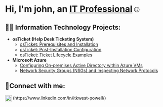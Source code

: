 <h1>Hi, I'm john, an <a href="https://linkedin.com/in/itkwest-powell">IT Professional</a>☺</h1>

<h2>👨‍💻 Information Technology Projects:</h2>

- <b>osTicket (Help Desk Ticketing System)</b>
  - [osTicket: Prerequisites and Installation](https://github.com/ITKwest/osticket-prereqs)
  - [osTicket: Post-Installation Configuration](https://github.com/ITKwest/post-install-config)
  - [osTicket: Ticket Lifecycle Examples](https://github.com/ITKwest/ticket-lifecycle)
- <b>Microsoft Azure</b>
  - [Configuring On-premises Active Directory within Azure VMs](https://github.com/ITKwest/configure-ad)
  - [Network Security Groups (NSGs) and Inspecting Network Protocols](https://github.com/ITKwest/azure-network-protocols)

<h2>🤳Connect with me:</h2>
<img align="left" alt="Josh | LinkedIn" width="22px" src="https://cdn.jsdelivr.net/npm/simple-icons@v3/icons/linkedin.svg" />
(https://www.linkedin.com/in/itkwest-powell/)
